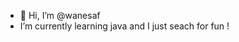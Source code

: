 - 👋 Hi, I’m @wanesaf
-  I’m currently learning java
and I just seach for fun ! 

<!---
wanesaf/wanesaf is a ✨ special ✨ repository because its `README.md` (this file) appears on your GitHub profile.
You can click the Preview link to take a look at your changes.
--->
